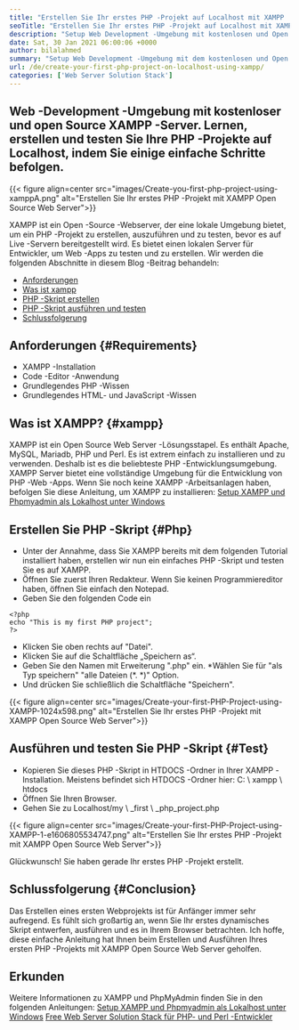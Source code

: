 ```yaml
---
title: "Erstellen Sie Ihr erstes PHP -Projekt auf Localhost mit XAMPP '" 
seoTitle: "Erstellen Sie Ihr erstes PHP -Projekt auf Localhost mit XAMPP" 
description: "Setup Web Development -Umgebung mit kostenlosen und Open Source Web Server XAMPP. Erstellen und testen Sie Ihre PHP -Projekte auf Localhost, indem Sie einige einfache Schritte befolgen." 
date: Sat, 30 Jan 2021 06:00:06 +0000
author: bilalahmed
summary: "Setup Web Development -Umgebung mit dem kostenlosen und Open -Source -XAMPP -Server. Lernen, erstellen und testen Sie Ihre PHP -Projekte auf Localhost, indem Sie einige einfache Schritte befolgen." 
url: /de/create-your-first-php-project-on-localhost-using-xampp/
categories: ['Web Server Solution Stack']
---
```


## Web -Development -Umgebung mit kostenloser und open Source XAMPP -Server. Lernen, erstellen und testen Sie Ihre PHP -Projekte auf Localhost, indem Sie einige einfache Schritte befolgen.

{{< figure align=center src="images/Create-you-first-php-project-using-xamppA.png" alt="Erstellen Sie Ihr erstes PHP -Projekt mit XAMPP Open Source Web Server">}}

XAMPP ist ein Open -Source -Webserver, der eine lokale Umgebung bietet, um ein PHP -Projekt zu erstellen, auszuführen und zu testen, bevor es auf Live -Servern bereitgestellt wird. Es bietet einen lokalen Server für Entwickler, um Web -Apps zu testen und zu erstellen. Wir werden die folgenden Abschnitte in diesem Blog -Beitrag behandeln:
  * [Anforderungen][2]
  * [Was ist xampp][3]
  * [PHP -Skript erstellen][4]
  * [PHP -Skript ausführen und testen][5]
  * [Schlussfolgerung][6]

## Anforderungen   {#Requirements}
  * XAMPP -Installation
  * Code -Editor -Anwendung
  * Grundlegendes PHP -Wissen
  * Grundlegendes HTML- und JavaScript -Wissen

## Was ist XAMPP?   {#xampp}
XAMPP ist ein Open Source Web Server -Lösungsstapel. Es enthält Apache, MySQL, Mariadb, PHP und Perl. Es ist extrem einfach zu installieren und zu verwenden. Deshalb ist es die beliebteste PHP -Entwicklungsumgebung. XAMPP Server bietet eine vollständige Umgebung für die Entwicklung von PHP -Web -Apps. Wenn Sie noch keine XAMPP -Arbeitsanlagen haben, befolgen Sie diese Anleitung, um XAMPP zu installieren:
[Setup XAMPP und Phpmyadmin als Lokalhost unter Windows][7]

## Erstellen Sie PHP -Skript   {#Php}
  * Unter der Annahme, dass Sie XAMPP bereits mit dem folgenden Tutorial installiert haben, erstellen wir nun ein einfaches PHP -Skript und testen Sie es auf XAMPP.
  * Öffnen Sie zuerst Ihren Redakteur. Wenn Sie keinen Programmiereditor haben, öffnen Sie einfach den Notepad.
  * Geben Sie den folgenden Code ein
```
<?php
echo "This is my first PHP project";
?>
```
  * Klicken Sie oben rechts auf "Datei".
  * Klicken Sie auf die Schaltfläche „Speichern as“.
  * Geben Sie den Namen mit Erweiterung ".php" ein.
  *Wählen Sie für "als Typ speichern" "alle Dateien (\*. \*)" Option.
  * Und drücken Sie schließlich die Schaltfläche "Speichern".

{{< figure align=center src="images/Create-your-first-PHP-Project-using-XAMPP-1024x598.png" alt="Erstellen Sie Ihr erstes PHP -Projekt mit XAMPP Open Source Web Server">}}


## Ausführen und testen Sie PHP -Skript   {#Test}
  * Kopieren Sie dieses PHP -Skript in HTDOCS -Ordner in Ihrer XAMPP -Installation. Meistens befindet sich HTDOCS -Ordner hier: C: \ xampp \ htdocs
  * Öffnen Sie Ihren Browser.
  * Gehen Sie zu Localhost/my \ _first \ _php_project.php

{{< figure align=center src="images/Create-your-first-PHP-Project-using-XAMPP-1-e1606805534747.png" alt="Erstellen Sie Ihr erstes PHP -Projekt mit XAMPP Open Source Web Server">}}

Glückwunsch! Sie haben gerade Ihr erstes PHP -Projekt erstellt.

## Schlussfolgerung   {#Conclusion}
Das Erstellen eines ersten Webprojekts ist für Anfänger immer sehr aufregend. Es fühlt sich großartig an, wenn Sie Ihr erstes dynamisches Skript entwerfen, ausführen und es in Ihrem Browser betrachten. Ich hoffe, diese einfache Anleitung hat Ihnen beim Erstellen und Ausführen Ihres ersten PHP -Projekts mit XAMPP Open Source Web Server geholfen.

## Erkunden
Weitere Informationen zu XAMPP und PhpMyAdmin finden Sie in den folgenden Anleitungen:
[Setup XAMPP und Phpmyadmin als Lokalhost unter Windows][7]
[Free Web Server Solution Stack für PHP- und Perl -Entwickler][1]

  
[1]: https://products.containerize.com/solution-stack/xampp
[2]: #requirements
[3]: #xampp
[4]: #php
[5]: #test
[6]: #conclusion
[7]: https://blog.containerize.com/database-management-software/how-to-setup-xampp-and-phpmyadmin-as-localhost-on-windows/
